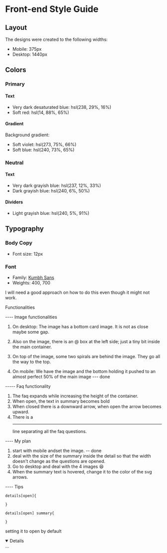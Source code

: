 # Front-end Style Guide

## Layout

The designs were created to the following widths:

- Mobile: 375px
- Desktop: 1440px

## Colors

### Primary

#### Text

- Very dark desaturated blue: hsl(238, 29%, 16%)
- Soft red: hsl(14, 88%, 65%)

#### Gradient

Background gradient:

- Soft violet: hsl(273, 75%, 66%)
- Soft blue: hsl(240, 73%, 65%)

### Neutral

#### Text

- Very dark grayish blue: hsl(237, 12%, 33%)
- Dark grayish blue: hsl(240, 6%, 50%)

#### Dividers

- Light grayish blue: hsl(240, 5%, 91%)

## Typography

### Body Copy

- Font size: 12px

### Font

- Family: [Kumbh Sans](https://fonts.google.com/specimen/Kumbh+Sans)
- Weights: 400, 700



<!-- my planning -->

I will need a good approach on how to do this even though it might not work.

Functionalities

---- Image functionalities

1. On desktop: The image has a bottom card image. It is not as close maybe some gap.
2. Also on the image, there is an  @ box at the left side; just a tiny bit inside the main container.
3. On top of the image, some two spirals are behind the image. They go all the way to the top. 

1. On mobile: We have the image and the bottom holding it pushed to an almost perfect 50% of the main image --- done

----- Faq functionality

1. The faq expands while increasing the height of the container. 
2. When open, the text in summary becomes bold
3. When closed there is a downward arrow, when open the arrow becomes upward. 
4. There is a <hr> line separating all the faq questions. 

---- My plan

1. start with mobile andset the image. -- done
2. deal with the size of the summary inside the detail so that the width doesn't change as the questions are opened. 
3. Go to desktop and deal with the 4 images 😆
4. When the summary text is hovered, change it to the color of the svg arrows. 


---- Tips

```
details[open]{

}

details[open] summary{

}
```

setting it to open by default 

<details open>
...

</details>